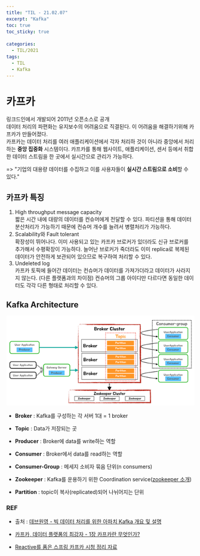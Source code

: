 ```yaml
---
title: "TIL - 21.02.07"
excerpt: "Kafka"
toc: true
toc_sticky: true

categories:
  - TIL/2021
tags:
  - TIL
  - Kafka
---
```


# 카프카
링크드인에서 개발되어 2011년 오픈소스로 공개  
데이터 처리의 파편화는 유지보수의 어려움으로 직결된다. 이 어려움을 해결하기위해 카프카가 만들어졌다.  
카프카는 데이터 처리를 여러 애플리케이션에서 각자 처리하 것이 아니라 중앙에서 처리하는 **중앙 집중화** 시스템이다. 카프카를 통해 웹사이트, 애플리케이션, 센서 등에서 취합한 데이터 스트림을 한 곳에서 실시간으로 관리가 가능하다.  

=> "기업의 대용량 데이터를 수집하고 이를 사용자들이 **실시간 스트림으로 소비**할 수 있다."

## 카프카 특징
1. High throughput message capacity  
짧은 시간 내에 대량의 데이터를 컨슈머에게 전달할 수 있다. 파티션을 통해 데이터 분산처리가 가능하기 때문에 컨슈머 개수를 늘려서 병렬처리가 가능하다. 
2. Scalability와 Fault tolerant  
확장성이 뛰어나다. 이미 사용되고 있는 카프카 브로커가 있더라도 신규 브로커를 추가해서 수평확장이 가능하다.
 늘어난 브로커가 죽더라도 이미 replica로 복제된 데이터가 안전하게 보관되어 있으므로 복구하여 처리할 수 있다.
3. Undeleted log  
카프카 토픽에 들어간 데이터는 컨슈머가 데이터를 가져가더라고 데이터가 사라지지 않는다. (다른 플랫폼과의 차이점) 컨슈머의 그룹 아이디만 다르다면 동일한 데이터도 각각 다른 형태로 처리할 수 있다.



## Kafka Architecture



![img](/assets/images/TIL/2021/99B7A03C5C20888D04.png)

* **Broker** : Kafka를 구성하는 각 서버 1대 = 1 broker

* **Topic** : Data가 저장되는 곳
* **Producer** : Broker에 data를 write하는 역할
* **Consumer** : Broker에서 data를 read하는 역할
* **Consumer-Group** : 메세지 소비자 묶음 단위(n consumers)
* **Zookeeper** : Kafka를 운용하기 위한 Coordination service([zookeeper 소개](http://bcho.tistory.com/1016))
* **Partition** : topic이 복사(replicated)되어 나뉘어지는 단위





### REF

* 출처 : [데브원영 - 빅 데이터 처리를 위한 아파치 Kafka 개요 및 설명](https://blog.voidmainvoid.net/179)

* [카프카, 데이터 플랫폼의 최강자 - 1장 카프카란 무엇인가?](https://gunju-ko.github.io/kafka/2018/12/21/%EC%B9%B4%ED%94%84%EC%B9%B4%EB%9E%80%EB%AC%B4%EC%97%87%EC%9D%B8%EA%B0%80.html)

* [Reactive를 품은 스프링 카프카 시청 정리 자료](https://blog.voidmainvoid.net/376?category=698302)
